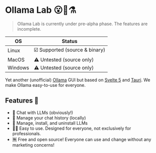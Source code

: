 # Ollama Lab 😮🦙⚗️

> Ollama Lab is currently under pre-alpha phase. The features are incomplete.

| OS        | Status                              |
|-----------|-------------------------------------|
| Linux     | ☑️ Supported (source & binary)       |
| MacOS     | ⚠️ Untested (source only)            |
| Windows   | ⚠️ Untested (source only)            |

Yet another (unofficial) [Ollama](https://github.com/ollama/ollama) GUI but based on [Svelte 5](https://svelte.dev/) and [Tauri](https://tauri.app).
We make Ollama easy-to-use for everyone.

## Features 🌟

- 💬 Chat with LLMs (obviously!)
- 💾 Manage your chat history (locally)
- 🤖 Manage, install, and uninstall LLMs
- 👩‍🍳 Easy to use. Designed for everyone, not exclusively for professionals.
- 🈚 Free and open source! Everyone can use and change without any marketing concerns!
